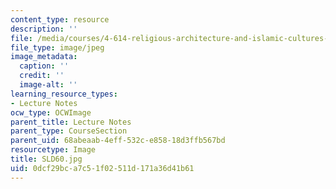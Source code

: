```yaml
---
content_type: resource
description: ''
file: /media/courses/4-614-religious-architecture-and-islamic-cultures-fall-2002/0dcf29bca7c51f02511d171a36d41b61_SLD60.jpg
file_type: image/jpeg
image_metadata:
  caption: ''
  credit: ''
  image-alt: ''
learning_resource_types:
- Lecture Notes
ocw_type: OCWImage
parent_title: Lecture Notes
parent_type: CourseSection
parent_uid: 68abeaab-4eff-532c-e858-18d3ffb567bd
resourcetype: Image
title: SLD60.jpg
uid: 0dcf29bc-a7c5-1f02-511d-171a36d41b61
---
```

